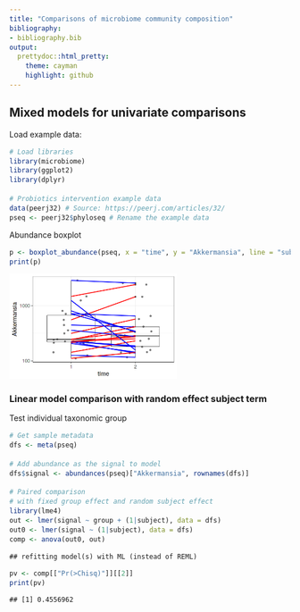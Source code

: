 ```yaml
---
title: "Comparisons of microbiome community composition"
bibliography: 
- bibliography.bib
output: 
  prettydoc::html_pretty:
    theme: cayman
    highlight: github
---
```

<!--
  %\VignetteEngine{knitr::rmarkdown}
  %\VignetteIndexEntry{microbiome tutorial - comparisons}
  %\usepackage[utf8]{inputenc}
  %\VignetteEncoding{UTF-8}  
-->


## Mixed models for univariate comparisons


Load example data:


```r
# Load libraries
library(microbiome)
library(ggplot2)
library(dplyr)

# Probiotics intervention example data 
data(peerj32) # Source: https://peerj.com/articles/32/
pseq <- peerj32$phyloseq # Rename the example data
```


Abundance boxplot


```r
p <- boxplot_abundance(pseq, x = "time", y = "Akkermansia", line = "subject", color = "gender") + scale_y_log10()
print(p)
```

<img src="figure/boxplot2-1.png" title="plot of chunk boxplot2" alt="plot of chunk boxplot2" width="300px" />


### Linear model comparison with random effect subject term

Test individual taxonomic group


```r
# Get sample metadata
dfs <- meta(pseq)

# Add abundance as the signal to model
dfs$signal <- abundances(pseq)["Akkermansia", rownames(dfs)]

# Paired comparison
# with fixed group effect and random subject effect
library(lme4)
out <- lmer(signal ~ group + (1|subject), data = dfs)
out0 <- lmer(signal ~ (1|subject), data = dfs)
comp <- anova(out0, out)
```

```
## refitting model(s) with ML (instead of REML)
```

```r
pv <- comp[["Pr(>Chisq)"]][[2]]
print(pv)
```

```
## [1] 0.4556962
```

